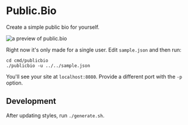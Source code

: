 # Public.Bio

Create a simple public bio for yourself.

![a preview of public.bio](https://i.snap.as/A0hxIru.png)

Right now it's only made for a single user. Edit `sample.json` and then run:

```
cd cmd/publicbio
./publicbio -u ../../sample.json
```

You'll see your site at `localhost:8080`. Provide a different port with the `-p` option.

## Development

After updating styles, run `./generate.sh`.
